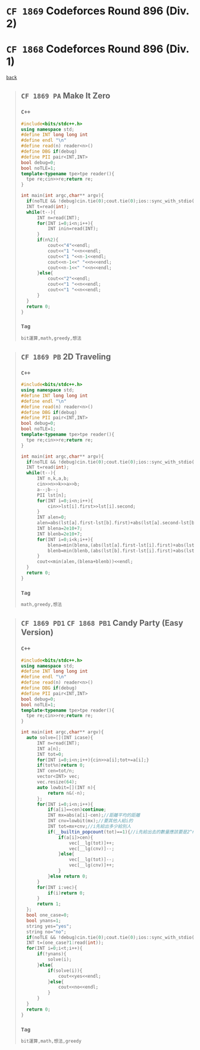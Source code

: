 # `CF 1869` Codeforces Round 896 (Div. 2)<br><br>`CF 1868` Codeforces Round 896 (Div. 1)
[`back`](../)

> ## `CF 1869 PA` Make It Zero
> ### `C++`
> ```c++
> #include<bits/stdc++.h>
> using namespace std;
> #define INT long long int
> #define endl "\n"
> #define read(n) reader<n>()
> #define DBG if(debug)
> #define PII pair<INT,INT>
> bool debug=0;
> bool noTLE=1;
> template<typename tpe>tpe reader(){
> 	tpe re;cin>>re;return re;
> }
> 
> int main(int argc,char** argv){
> 	if(noTLE && !debug)cin.tie(0);cout.tie(0);ios::sync_with_stdio(0);
> 	INT t=read(int);
> 	while(t--){
> 		INT n=read(INT);
> 		for(INT i=0;i<n;i++){
> 			INT inin=read(INT);
> 		}
> 		if(n%2){
> 			cout<<"4"<<endl;
> 			cout<<"1 "<<n<<endl;
> 			cout<<"1 "<<n-1<<endl;
> 			cout<<n-1<<" "<<n<<endl;
> 			cout<<n-1<<" "<<n<<endl;
> 		}else{
> 			cout<<"2"<<endl;
> 			cout<<"1 "<<n<<endl;
> 			cout<<"1 "<<n<<endl;
> 		}
> 	}
> 	return 0;
> }
> ```
> ### `Tag`
> ```txt
> bit運算,math,greedy,想法
> ```

> ## `CF 1869 PB` 2D Traveling
> ### `C++`
> ```c++
> #include<bits/stdc++.h>
> using namespace std;
> #define INT long long int
> #define endl "\n"
> #define read(n) reader<n>()
> #define DBG if(debug)
> #define PII pair<INT,INT>
> bool debug=0;
> bool noTLE=1;
> template<typename tpe>tpe reader(){
> 	tpe re;cin>>re;return re;
> }
> 
> int main(int argc,char** argv){
> 	if(noTLE && !debug)cin.tie(0);cout.tie(0);ios::sync_with_stdio(0);
> 	INT t=read(int);
> 	while(t--){
> 		INT n,k,a,b;
> 		cin>>n>>k>>a>>b;
> 		a--;b--;
> 		PII lst[n];
> 		for(INT i=0;i<n;i++){
> 			cin>>lst[i].first>>lst[i].second;
> 		}
> 		INT alen=0;
> 		alen=abs(lst[a].first-lst[b].first)+abs(lst[a].second-lst[b].second);
> 		INT blena=2e10+7;
> 		INT blenb=2e10+7;
> 		for(INT i=0;i<k;i++){
> 			blena=min(blena,(abs(lst[a].first-lst[i].first)+abs(lst[a].second-lst[i].second)));
> 			blenb=min(blenb,(abs(lst[b].first-lst[i].first)+abs(lst[b].second-lst[i].second)));
> 		}
> 		cout<<min(alen,(blena+blenb))<<endl;
> 	}
> 	return 0;
> }
> ```
> ### `Tag`
> ```txt
> math,greedy,想法
> ```


> ## `CF 1869 PD1` `CF 1868 PB1` Candy Party (Easy Version)
> ### `C++`
> ```c++
> #include<bits/stdc++.h>
> using namespace std;
> #define INT long long int
> #define endl "\n"
> #define read(n) reader<n>()
> #define DBG if(debug)
> #define PII pair<INT,INT>
> bool debug=0;
> bool noTLE=1;
> template<typename tpe>tpe reader(){
> 	tpe re;cin>>re;return re;
> }
> 
> int main(int argc,char** argv){
> 	auto solve=[](INT icase){
> 		INT n=read(INT);
> 		INT a[n];
> 		INT tot=0;
> 		for(INT i=0;i<n;i++){cin>>a[i];tot+=a[i];}
> 		if(tot%n)return 0;
> 		INT cen=tot/n;
> 		vector<INT> vec;
> 		vec.resize(64);
> 		auto lowbit=[](INT n){
> 			return n&(-n);
> 		};
> 		for(INT i=0;i<n;i++){
> 			if(a[i]==cen)continue;
> 			INT mx=abs(a[i]-cen);//距離平均的距離
> 			INT cnv=lowbit(mx);//要其他人給i的
> 			INT tot=mx+cnv;//i先給出多少給別人
> 			if(__builtin_popcount(tot)==1){//i先給出去的數量應該要是2^n
> 				if(a[i]>cen){
> 					vec[__lg(tot)]++;
> 					vec[__lg(cnv)]--;
> 				}else{
> 					vec[__lg(tot)]--;
> 					vec[__lg(cnv)]++;
> 				}
> 			}else return 0;
> 		}
> 		for(INT i:vec){
> 			if(i)return 0;
> 		}
> 		return 1;
> 	};
> 	bool one_case=0;
> 	bool ynans=1;
> 	string yes="yes";
> 	string no="no";
> 	if(noTLE && !debug)cin.tie(0);cout.tie(0);ios::sync_with_stdio(0);
> 	INT t=(one_case?1:read(int));
> 	for(INT i=0;i<t;i++){
> 		if(!ynans){
> 			solve(i);
> 		}else{
> 			if(solve(i)){
> 				cout<<yes<<endl;
> 			}else{
> 				cout<<no<<endl;
> 			}
> 		}
> 	}
> 	return 0;
> }
> ```
> ### `Tag`
> ```txt
> bit運算,math,想法,greedy
> ```





<link id="style_css" rel="stylesheet" type="text/css" href="/OJ_ans/style.css">